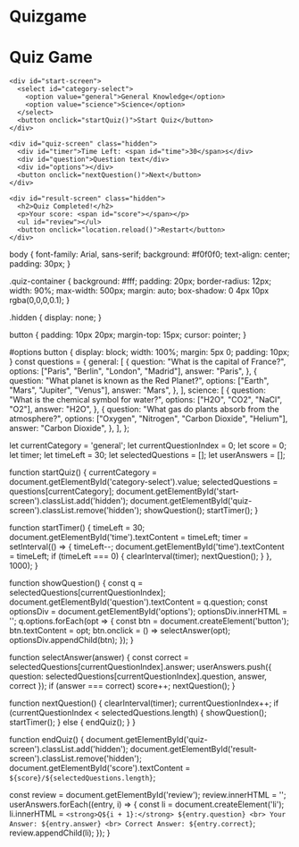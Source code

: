 # Quizgame
<!DOCTYPE html>
<html lang="en">
<head>
  <meta charset="UTF-8" />
  <meta name="viewport" content="width=device-width, initial-scale=1.0" />
  <title>Quiz Game</title>
  <link rel="stylesheet" href="style.css" />
</head>
<body>
  <div class="quiz-container">
    <h1>Quiz Game</h1>
    
    <div id="start-screen">
      <select id="category-select">
        <option value="general">General Knowledge</option>
        <option value="science">Science</option>
      </select>
      <button onclick="startQuiz()">Start Quiz</button>
    </div>

    <div id="quiz-screen" class="hidden">
      <div id="timer">Time Left: <span id="time">30</span>s</div>
      <div id="question">Question text</div>
      <div id="options"></div>
      <button onclick="nextQuestion()">Next</button>
    </div>

    <div id="result-screen" class="hidden">
      <h2>Quiz Completed!</h2>
      <p>Your score: <span id="score"></span></p>
      <ul id="review"></ul>
      <button onclick="location.reload()">Restart</button>
    </div>
  </div>

  <script src="script.js"></script>
</body>
</html>

body {
  font-family: Arial, sans-serif;
  background: #f0f0f0;
  text-align: center;
  padding: 30px;
}

.quiz-container {
  background: #fff;
  padding: 20px;
  border-radius: 12px;
  width: 90%;
  max-width: 500px;
  margin: auto;
  box-shadow: 0 4px 10px rgba(0,0,0,0.1);
}

.hidden {
  display: none;
}

button {
  padding: 10px 20px;
  margin-top: 15px;
  cursor: pointer;
}

#options button {
  display: block;
  width: 100%;
  margin: 5px 0;
  padding: 10px;
}
const questions = {
  general: [
    {
      question: "What is the capital of France?",
      options: ["Paris", "Berlin", "London", "Madrid"],
      answer: "Paris",
    },
    {
      question: "What planet is known as the Red Planet?",
      options: ["Earth", "Mars", "Jupiter", "Venus"],
      answer: "Mars",
    },
  ],
  science: [
    {
      question: "What is the chemical symbol for water?",
      options: ["H2O", "CO2", "NaCl", "O2"],
      answer: "H2O",
    },
    {
      question: "What gas do plants absorb from the atmosphere?",
      options: ["Oxygen", "Nitrogen", "Carbon Dioxide", "Helium"],
      answer: "Carbon Dioxide",
    },
  ],
};

let currentCategory = 'general';
let currentQuestionIndex = 0;
let score = 0;
let timer;
let timeLeft = 30;
let selectedQuestions = [];
let userAnswers = [];

function startQuiz() {
  currentCategory = document.getElementById('category-select').value;
  selectedQuestions = questions[currentCategory];
  document.getElementById('start-screen').classList.add('hidden');
  document.getElementById('quiz-screen').classList.remove('hidden');
  showQuestion();
  startTimer();
}

function startTimer() {
  timeLeft = 30;
  document.getElementById('time').textContent = timeLeft;
  timer = setInterval(() => {
    timeLeft--;
    document.getElementById('time').textContent = timeLeft;
    if (timeLeft === 0) {
      clearInterval(timer);
      nextQuestion();
    }
  }, 1000);
}

function showQuestion() {
  const q = selectedQuestions[currentQuestionIndex];
  document.getElementById('question').textContent = q.question;
  const optionsDiv = document.getElementById('options');
  optionsDiv.innerHTML = '';
  q.options.forEach(opt => {
    const btn = document.createElement('button');
    btn.textContent = opt;
    btn.onclick = () => selectAnswer(opt);
    optionsDiv.appendChild(btn);
  });
}

function selectAnswer(answer) {
  const correct = selectedQuestions[currentQuestionIndex].answer;
  userAnswers.push({ question: selectedQuestions[currentQuestionIndex].question, answer, correct });
  if (answer === correct) score++;
  nextQuestion();
}

function nextQuestion() {
  clearInterval(timer);
  currentQuestionIndex++;
  if (currentQuestionIndex < selectedQuestions.length) {
    showQuestion();
    startTimer();
  } else {
    endQuiz();
  }
}

function endQuiz() {
  document.getElementById('quiz-screen').classList.add('hidden');
  document.getElementById('result-screen').classList.remove('hidden');
  document.getElementById('score').textContent = `${score}/${selectedQuestions.length}`;

  const review = document.getElementById('review');
  review.innerHTML = '';
  userAnswers.forEach((entry, i) => {
    const li = document.createElement('li');
    li.innerHTML = `<strong>Q${i + 1}:</strong> ${entry.question} <br>
                    Your Answer: ${entry.answer} <br>
                    Correct Answer: ${entry.correct}`;
    review.appendChild(li);
  });
}
